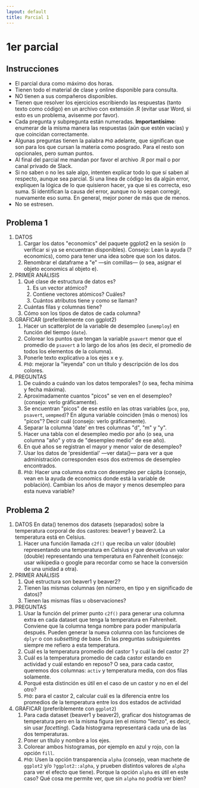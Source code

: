 ```yaml
--- 
layout: default 
title: Parcial 1
--- 
```



# 1er parcial


## Instrucciones

-   El parcial dura como máximo dos horas.
-   Tienen todo el material de clase y online disponible para consulta.
-   NO tienen a sus compañeros disponibles.
-   Tienen que resolver los ejercicios escribiendo las respuestas (tanto texto como código) en un
    archivo con extensión .R (evitar usar Word, si esto es un problema, avisenme por favor).
-   Cada pregunta y subpregunta están numeradas. **Importantísimo**: enumerar <span class="underline">de la misma manera</span> las
    respuestas (aún que estén vacías) y que coincidan correctamente.
-   Algunas preguntas tienen la palabra `PhD` adelante, que significan que son para los que cursan la
    materia como posgrado. Para el resto son opcionales, pero suman puntos.
-   Al final del parcial me mandan por favor el archivo .R por mail o por <span class="underline">canal privado</span> de Slack.
-   Si no saben o no les sale algo, intenten explicar todo lo que sí saben al respecto,
    aunque sea parcial. Si una línea de código les da algún error, expliquen la lógica de lo que
    quisieron hacer, ya que si es correcta, eso suma. Si identifican la causa del error, aunque no lo
    sepan corregir, nuevamente eso suma. En general, mejor poner de más que de menos.
-   No se estresen.


## Problema 1

1.  DATOS 
    1.  Cargar los datos "economics" del paquete ggplot2 en la sesión (o verificar si ya se encuentran disponibles).
        Consejo: Lean la ayuda (?economics), como para tener una idea sobre que son los datos.
    2.  Renombrar el dataframe a "e" &#x2014;sin comillas&#x2014; (o sea, asignar el objeto economics al objeto e).
2.  PRIMER ANÁLISIS
    1.  Qué clase de estructura de datos es? 
        1.  Es un vector atómico?
        2.  Contiene vectores atómicos? Cuáles?
        3.  Cuántos atributos tiene y como se llaman?
    2.  Cuántas filas y columnas tiene?
    3.  Cómo son los tipos de datos de cada columna?
3.  GRAFICAR (preferiblemente con ggplot2)
    1.  Hacer un scatterplot de la variable de desempleo (`unemploy`) en función del tiempo (`date`).
    2.  Colorear los puntos que tengan la variable `psavert` menor que el promedio de `psavert` a lo largo de
        los años (es decir, el promedio de todos los elementos de la columna).
    3.  Ponerle texto explicativo a los ejes x e y.
    4.  `PhD`: mejorar la "leyenda" con un título y descripción de los dos colores.
4.  PREGUNTAS
    1.  De cuándo a cuándo van los datos temporales? (o sea, fecha mínima y fecha máxima).
    2.  Aproximadamente cuantos "picos" se ven en el desempleo? (consejo: verlo gráficamente).
    3.  Se encuentran "picos" de ese estilo en las otras variables (`pce`, `pop`, `psavert`, `uempmed`)? En
        alguna variable coinciden (más o menos) los "picos"? Decir cuál (consejo: verlo gráficamente).
    4.  Separar la columna 'date' en tres columnas "d", "m" y "y".
    5.  Hacer una tabla con el desempleo medio por año (o sea, una columna "año" y otra de "desempleo
        medio" de ese año).
    6.  En qué años se registran el mayor y menor valor de desempleo?
    7.  Usar los datos de 'presidential' &#x2014;ver data()&#x2014; para ver a que administración corresponden esos
        dos extremos de desempleo encontrados.
    8.  `PhD`: Hacer una columna extra con desempleo per cápita (consejo, vean en la ayuda de
        economics donde está la variable de población). Cambian los años de mayor y menos desempleo
        para esta nueva variable?


## Problema 2

1.  DATOS
    En data() tenemos dos datasets (separados) sobre la temperatura corporal de dos castores: beaver1
    y beaver2. La temperatura está en Celsius. 
    1.  Hacer una función llamada `c2f()` que reciba un valor (double) representando una temperatura en
        Celsius y que devuelva un valor (double) representando una temperatura en
        Fahrenheit (consejo: usar wikipedia o google para recordar como se hace la conversión de una
        unidad a otra).
2.  PRIMER ANÁLISIS
    1.  Qué estructura son beaver1 y beaver2?
    2.  Tienen las mismas columnas (en número, en tipo y en significado de datos)?
    3.  Tienen las mismas filas u observaciones?
3.  PREGUNTAS
    1.  Usar la función del primer punto `c2f()` para generar una columna extra en cada dataset que
        tenga la temperatura en Fahrenheit. Conviene que la columna tenga nombre para poder
        manipularla después. Pueden generar la nueva columna con las funciones de `dplyr` o con
        *subsetting* de base. En las preguntas subsiguientes siempre me refiero a esta temperatura.
    2.  Cuál es la temperatura promedio del castor 1 y cuál la del castor 2?
    3.  Cuál es la temperatura promedio de cada castor estando en actividad y cuál estando en reposo?
        O sea, para cada castor, queremos dos columnas: `activ` y temperatura media, con
        dos filas solamente.
    4.  Porqué esta distinción es útil en el caso de un castor y no en el del otro?
    5.  `PhD`: para el castor 2, calcular cuál es la diferencia entre los promedios de la temperatura
        entre los dos estados de actividad
4.  GRAFICAR (preferiblemente con `ggplot2`)
    1.  Para cada dataset (beaver1 y beaver2), graficar dos histogramas de temperatura <span class="underline">pero en la
        misma figura</span> (en el mismo "lienzo", es decir, sin usar *facetting*). Cada histograma
        representará cada una de las dos temperaturas.
    2.  Poner un título y nombre a los ejes.
    3.  Colorear ambos histogramas, por ejemplo en azul y rojo, con la opción `fill`.
    4.  `PhD`: Usen la opción transparencia `alpha` (consejo, vean machete de `ggplot2` y/o
        `?ggplot2::alpha`, y prueben distintos valores de `alpha` para ver el efecto que tiene). Porque
        la opción `alpha` es útil en este caso? Qué cosa me permite ver, que sin `alpha` no podría ver
        bien?

